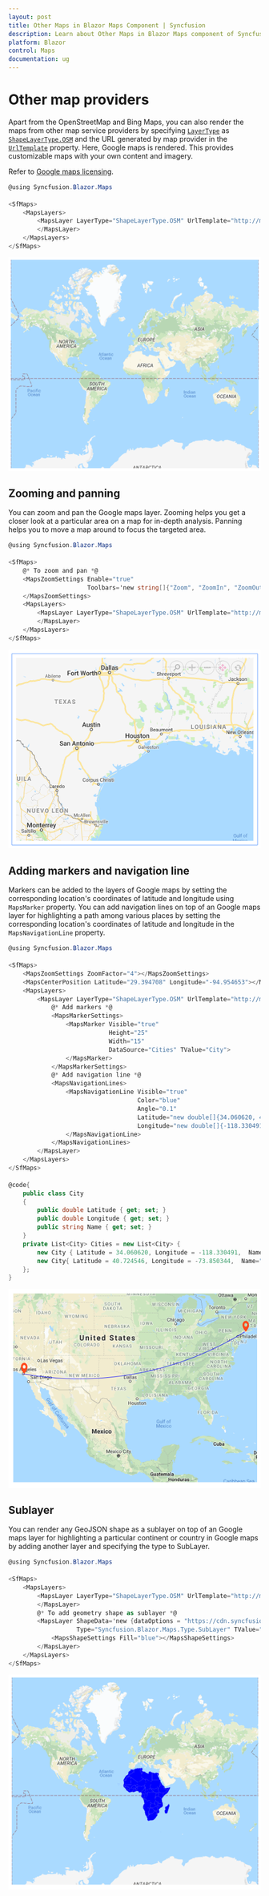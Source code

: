 ```yaml
---
layout: post
title: Other Maps in Blazor Maps Component | Syncfusion 
description: Learn about Other Maps in Blazor Maps component of Syncfusion, and more details.
platform: Blazor
control: Maps
documentation: ug
---
```


# Other map providers

Apart from the OpenStreetMap and Bing Maps, you can also render the maps from other map service providers by specifying [`LayerType`](https://help.syncfusion.com/cr/blazor/Syncfusion.Blazor.Maps.MapsLayer.html#Syncfusion_Blazor_Maps_MapsLayer_LayerType) as [`ShapeLayerType.OSM`](https://help.syncfusion.com/cr/aspnetcore-blazor/Syncfusion.Blazor.Maps.ShapeLayerType.html) and the URL generated by map provider in the [`UrlTemplate`](https://help.syncfusion.com/cr/blazor/Syncfusion.Blazor.Maps.MapsLayer.html#Syncfusion_Blazor_Maps_MapsLayer_UrlTemplate) property. Here, Google maps is rendered. This provides customizable maps with your own content and imagery.

Refer to [Google maps licensing](https://developers.google.com/maps/terms#10-license-restrictions).

```csharp
@using Syncfusion.Blazor.Maps

<SfMaps>
    <MapsLayers>
        <MapsLayer LayerType="ShapeLayerType.OSM" UrlTemplate="http://mt1.google.com/vt/lyrs=m@129&hl=en&x=tileX&y=tileY&z=level" TValue="string">
        </MapsLayer>
    </MapsLayers>
</SfMaps>
```

![Syncfusion Maps with Google map provider](../images/MapProviders/Google-map.png)

## Zooming and panning

You can zoom and pan the Google maps layer. Zooming helps you get a closer look at a particular area on a map for in-depth analysis. Panning helps you to move a map around to focus the targeted area.

```csharp
@using Syncfusion.Blazor.Maps

<SfMaps>
    @* To zoom and pan *@
    <MapsZoomSettings Enable="true"
                      Toolbars='new string[]{"Zoom", "ZoomIn", "ZoomOut", "Pan", "Reset" }'>
    </MapsZoomSettings>
    <MapsLayers>
        <MapsLayer LayerType="ShapeLayerType.OSM" UrlTemplate="http://mt1.google.com/vt/lyrs=m@129&hl=en&x=tileX&y=tileY&z=level" TValue="string">
        </MapsLayer>
    </MapsLayers>
</SfMaps>
```

![Google map with zooming](../images/MapProviders/google-map-zoom.png)

## Adding markers and navigation line

Markers can be added to the layers of Google maps by setting the corresponding location's coordinates of latitude and longitude using `MapsMarker` property. You can add navigation lines on top of an Google maps layer for highlighting a path among various places by setting the corresponding location's coordinates of latitude and longitude in the `MapsNavigationLine` property.

```csharp
@using Syncfusion.Blazor.Maps

<SfMaps>
    <MapsZoomSettings ZoomFactor="4"></MapsZoomSettings>
    <MapsCenterPosition Latitude="29.394708" Longitude="-94.954653"></MapsCenterPosition>
    <MapsLayers>
        <MapsLayer LayerType="ShapeLayerType.OSM" UrlTemplate="http://mt1.google.com/vt/lyrs=m@129&hl=en&x=tileX&y=tileY&z=level" TValue="string">
            @* Add markers *@
            <MapsMarkerSettings>
                <MapsMarker Visible="true"
                            Height="25"
                            Width="15"
                            DataSource="Cities" TValue="City">
                </MapsMarker>
            </MapsMarkerSettings>
            @* Add navigation line *@
            <MapsNavigationLines>
                <MapsNavigationLine Visible="true"
                                    Color="blue"
                                    Angle="0.1"
                                    Latitude="new double[]{34.060620, 40.724546}"
                                    Longitude="new double[]{-118.330491,-73.850344}">
                </MapsNavigationLine>
            </MapsNavigationLines>
        </MapsLayer>
    </MapsLayers>
</SfMaps>

@code{
    public class City
    {
        public double Latitude { get; set; }
        public double Longitude { get; set; }
        public string Name { get; set; }
    }
    private List<City> Cities = new List<City> {
        new City { Latitude = 34.060620, Longitude = -118.330491,  Name="California" },
        new City{ Latitude = 40.724546, Longitude = -73.850344,  Name="New York"}
    };
}
```

![Google map with markers and navigation line](../images/MapProviders/google-map-marker-and-line.png)

## Sublayer

You can render any GeoJSON shape as a sublayer on top of an Google maps layer for highlighting a particular continent or country in Google maps by adding another layer and specifying the type to SubLayer.

```csharp
@using Syncfusion.Blazor.Maps

<SfMaps>
    <MapsLayers>
        <MapsLayer LayerType="ShapeLayerType.OSM" UrlTemplate="http://mt1.google.com/vt/lyrs=m@129&hl=en&x=tileX&y=tileY&z=level" TValue="string">
        </MapsLayer>
        @* To add geometry shape as sublayer *@
        <MapsLayer ShapeData='new {dataOptions = "https://cdn.syncfusion.com/maps/map-data/africa.json"}'
                   Type="Syncfusion.Blazor.Maps.Type.SubLayer" TValue="string">
            <MapsShapeSettings Fill="blue"></MapsShapeSettings>
        </MapsLayer>
    </MapsLayers>
</SfMaps>
```

![Google map with sub layer](../images/MapProviders/google-map-sublayer.png)